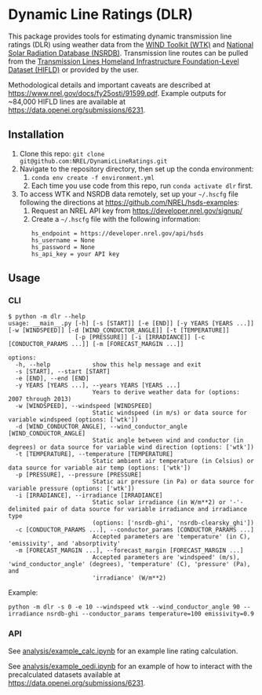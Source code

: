 # Dynamic Line Ratings (DLR)

This package provides tools for estimating dynamic transmission line ratings (DLR) using weather data from the [WIND Toolkit (WTK)](https://www.nrel.gov/grid/wind-toolkit.html) and [National Solar Radiation Database (NSRDB)](https://nsrdb.nrel.gov/). Transmission line routes can be pulled from the [Transmission Lines Homeland Infrastructure Foundation-Level Dataset (HIFLD)](https://hifld-geoplatform.hub.arcgis.com/datasets/geoplatform::transmission-lines) or provided by the user.

Methodological details and important caveats are described at https://www.nrel.gov/docs/fy25osti/91599.pdf. Example outputs for ~84,000 HIFLD lines are available at https://data.openei.org/submissions/6231.

## Installation
1. Clone this repo: `git clone git@github.com:NREL/DynamicLineRatings.git`
2. Navigate to the repository directory, then set up the conda environment:
    1. `conda env create -f environment.yml`
    2. Each time you use code from this repo, run `conda activate dlr` first.
3. To access WTK and NSRDB data remotely, set up your `~/.hscfg` file following the directions at https://github.com/NREL/hsds-examples:
    1. Request an NREL API key from https://developer.nrel.gov/signup/
    2. Create a `~/.hscfg` file with the following information:
        ```
        hs_endpoint = https://developer.nrel.gov/api/hsds
        hs_username = None
        hs_password = None
        hs_api_key = your API key
        ```

## Usage
### CLI
```console
$ python -m dlr --help
usage: __main__.py [-h] [-s [START]] [-e [END]] [-y YEARS [YEARS ...]] [-w [WINDSPEED]] [-d [WIND_CONDUCTOR_ANGLE]] [-t [TEMPERATURE]]
                   [-p [PRESSURE]] [-i [IRRADIANCE]] [-c [CONDUCTOR_PARAMS ...]] [-m [FORECAST_MARGIN ...]]

options:
  -h, --help            show this help message and exit
  -s [START], --start [START]
  -e [END], --end [END]
  -y YEARS [YEARS ...], --years YEARS [YEARS ...]
                        Years to derive weather data for (options: 2007 through 2013)
  -w [WINDSPEED], --windspeed [WINDSPEED]
                        Static windspeed (in m/s) or data source for variable windspeed (options: ['wtk'])
  -d [WIND_CONDUCTOR_ANGLE], --wind_conductor_angle [WIND_CONDUCTOR_ANGLE]
                        Static angle between wind and conductor (in degrees) or data source for variable wind direction (options: ['wtk'])
  -t [TEMPERATURE], --temperature [TEMPERATURE]
                        Static ambient air temperature (in Celsius) or data source for variable air temp (options: ['wtk'])
  -p [PRESSURE], --pressure [PRESSURE]
                        Static air pressure (in Pa) or data source for variable pressure (options: ['wtk'])
  -i [IRRADIANCE], --irradiance [IRRADIANCE]
                        Static solar irradiance (in W/m**2) or '-'-delimited pair of data source for variable irradiance and irradiance type
                        (options: ['nsrdb-ghi', 'nsrdb-clearsky_ghi'])
  -c [CONDUCTOR_PARAMS ...], --conductor_params [CONDUCTOR_PARAMS ...]
                        Accepted parameters are 'temperature' (in C), 'emissivity', and 'absorptivity'
  -m [FORECAST_MARGIN ...], --forecast_margin [FORECAST_MARGIN ...]
                        Accepted parameters are 'windspeed' (m/s), 'wind_conductor_angle' (degrees), 'temperature' (C), 'pressure' (Pa), and
                        'irradiance' (W/m**2)
```

Example:
```console
python -m dlr -s 0 -e 10 --windspeed wtk --wind_conductor_angle 90 --irradiance nsrdb-ghi --conductor_params temperature=100 emissivity=0.9
```

### API
See [analysis/example_calc.ipynb](https://github.com/NREL/DynamicLineRatings/blob/main/analysis/example_calc.ipynb) for an example line rating calculation.

See [analysis/example_oedi.ipynb](https://github.com/NREL/DynamicLineRatings/blob/main/analysis/example_oedi.ipynb) for an example of how to interact with the precalculated datasets available at https://data.openei.org/submissions/6231.
